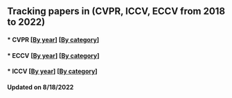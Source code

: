 ## Tracking papers in (CVPR, ICCV, ECCV from 2018 to 2022)

####  * CVPR  [[By year](https://github.com/DomainGreen/Tracking-papers/blob/main/CVPR-paper.md)]  [[By category](https://github.com/DomainGreen/Tracking-papers/blob/main/CVPR-paper.md)]

#### * ECCV  [[By year](https://github.com/DomainGreen/Tracking-papers/blob/main/ECCV-papers.md)]  [[By category](https://github.com/DomainGreen/Tracking-papers/blob/main/ECCV-papers.md)]

#### * ICCV  [[By year](https://github.com/DomainGreen/Tracking-papers/blob/main/ICCV-papers.md)]  [[By category](https://github.com/DomainGreen/Tracking-papers/blob/main/ICCV-papers-category.md)]
#### Updated on 8/18/2022 

